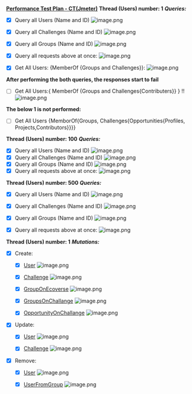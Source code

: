 **[Performance Test Plan - CT(Jmeter)](https://app.zenhub.com/files/289632902/e4d25c80-5e17-4d6e-b3b5-b6b683038a99/download)**
**Thread (Users) number: 1** 
***Queries:*** 
  - [x] Query all Users (Name and ID)
![image.png](https://images.zenhubusercontent.com/5f5ff9fd50a1a94a1f25f32c/a3306ee5-c332-4e64-9abc-1a829bae9ae9)
  - [x] Query all Challenges (Name and ID)
![image.png](https://images.zenhubusercontent.com/5f5ff9fd50a1a94a1f25f32c/b0ec8c1e-8c86-4d54-844c-7baca0774b68)
  - [x] Query all Groups (Name and ID)
![image.png](https://images.zenhubusercontent.com/5f5ff9fd50a1a94a1f25f32c/e2e4627a-0dd7-4a6f-b7cf-7caefdeee05c)
  - [x] Query all requests above at once:
![image.png](https://images.zenhubusercontent.com/5f5ff9fd50a1a94a1f25f32c/a4c80487-b055-4096-875c-a7b5fcf3b0f3)

  - [x] Get All Users: {MemberOf {Groups and Challenges}}:
![image.png](https://images.zenhubusercontent.com/5f5ff9fd50a1a94a1f25f32c/3cd732d9-f921-43c8-bd36-e863311b3158)


**After performing the both queries, the responses start to fail**
  - [ ] Get All Users:{ MemberOf {Groups and Challenges{Contributers}} } !!
![image.png](https://images.zenhubusercontent.com/5f5ff9fd50a1a94a1f25f32c/e0888521-b502-4088-9351-e7d374dcfab4)

**The below 1 is not performed:**
  - [ ] Get All Users {MemborOf{Groups, Challenges{Opportunities{Profiles, Projects,Contributors}}}}

**Thread (Users) number: 100** 
***Queries:***
  - [x] Query all Users (Name and ID)
![image.png](https://images.zenhubusercontent.com/5f5ff9fd50a1a94a1f25f32c/e8aa89f8-c9ed-41b9-8c26-24ed0cd79c09)
  - [x] Query all Challenges (Name and ID)
![image.png](https://images.zenhubusercontent.com/5f5ff9fd50a1a94a1f25f32c/5394ae12-28ff-44a8-b5be-39fb114cc2b3)
  - [x] Query all Groups (Name and ID)
![image.png](https://images.zenhubusercontent.com/5f5ff9fd50a1a94a1f25f32c/73e64025-6908-483b-b5c2-a1decc4e5088)
  - [x] Query all requests above at once:
![image.png](https://images.zenhubusercontent.com/5f5ff9fd50a1a94a1f25f32c/60c1f934-5a6c-4634-a11f-e6a62d90dfc5)

**Thread (Users) number: 500** 
***Queries:***
  - [x] Query all Users (Name and ID)
![image.png](https://images.zenhubusercontent.com/5f5ff9fd50a1a94a1f25f32c/62d05fdd-98ba-4da0-aac6-16a37ef925e8)
  - [x] Query all Challenges (Name and ID)
![image.png](https://images.zenhubusercontent.com/5f5ff9fd50a1a94a1f25f32c/0564d846-fecd-4af6-a99b-1b9568d2d815)
  - [x] Query all Groups (Name and ID)
![image.png](https://images.zenhubusercontent.com/5f5ff9fd50a1a94a1f25f32c/9d7e4c48-492c-4813-a43c-4e62d702c0d5)
  - [x] Query all requests above at once:
![image.png](https://images.zenhubusercontent.com/5f5ff9fd50a1a94a1f25f32c/cfff16c1-b0d9-49dc-bc03-32538d86b46f)



**Thread (Users) number: 1** 
***Mutations:***
- [x] Create: 
  - [x] [User](https://github.com/cherrytwist/Server/blob/develop/graphql-samples/mutations/create/create-user) 
![image.png](https://images.zenhubusercontent.com/5f5ff9fd50a1a94a1f25f32c/c6a0dca7-2320-4c36-914b-90691123a786)

  - [x] [Challenge](https://github.com/cherrytwist/Server/blob/develop/graphql-samples/mutations/create/create-challenge) 
![image.png](https://images.zenhubusercontent.com/5f5ff9fd50a1a94a1f25f32c/1ef9c194-1406-4695-ac2e-7317b54133d6)

  - [x] [GroupOnEcoverse](https://github.com/cherrytwist/Server/blob/develop/graphql-samples/mutations/create/create-group-on-ecoverse) 
![image.png](https://images.zenhubusercontent.com/5f5ff9fd50a1a94a1f25f32c/7f8dfa0a-3e94-4574-8833-d308fadd1c5e)

  - [x] [GroupsOnChallange](https://github.com/cherrytwist/Server/blob/develop/graphql-samples/mutations/create/create-group-on-challenge) 
![image.png](https://images.zenhubusercontent.com/5f5ff9fd50a1a94a1f25f32c/b3bc2ee9-6819-4f44-a903-c4e24e64f7dd)

  - [x] [OpportunityOnChallange](https://github.com/cherrytwist/Server/blob/develop/graphql-samples/mutations/create/create-opportunity-on-challenge) 
![image.png](https://images.zenhubusercontent.com/5f5ff9fd50a1a94a1f25f32c/26d02ac9-03e5-44c1-98f7-a0c5a223051b)

- [x] Update: 
  - [x] [User](https://github.com/cherrytwist/Server/blob/develop/graphql-samples/mutations/update/update-user) 
![image.png](https://images.zenhubusercontent.com/5f5ff9fd50a1a94a1f25f32c/95b24d23-c4b4-4b83-97a5-dce76cc1d71d)

  - [x] [Challenge](https://github.com/cherrytwist/Server/blob/develop/graphql-samples/mutations/update/update-challenge) 
![image.png](https://images.zenhubusercontent.com/5f5ff9fd50a1a94a1f25f32c/fc75d59a-339d-4668-8c23-9448b1082640)

- [x] Remove: 
  - [x] [User](https://github.com/cherrytwist/Server/blob/develop/graphql-samples/mutations/update/remove-user) 
![image.png](https://images.zenhubusercontent.com/5f5ff9fd50a1a94a1f25f32c/9f8d2718-8223-483e-bddf-79e41c28b150)

  - [x] [UserFromGroup](https://github.com/cherrytwist/Server/blob/develop/graphql-samples/mutations/update/remove-user-from-group) 
![image.png](https://images.zenhubusercontent.com/5f5ff9fd50a1a94a1f25f32c/ef33fa39-931d-4c6a-b460-e3c8994281ca)